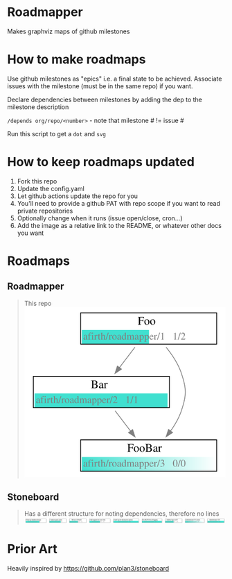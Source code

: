 # Roadmapper

Makes graphviz maps of github milestones

# How to make roadmaps

Use github milestones as "epics" i.e. a final state to be achieved.
Associate issues with the milestone (must be in the same repo) if you want.

Declare dependencies between milestones by adding the dep to the milestone description

`/depends org/repo/<number>` - note that milestone # != issue #

Run this script to get a `dot` and `svg`

# How to keep roadmaps updated

1. Fork this repo
1. Update the config.yaml
1. Let github actions update the repo for you
  1. You'll need to provide a github PAT with repo scope if you want to read private repositories
  1. Optionally change when it runs (issue open/close, cron...)
1. Add the image as a relative link to the README, or whatever other docs you want

# Roadmaps
## Roadmapper
> This repo
![roadmapper](output/roadmapper.svg)
## Stoneboard
> Has a different structure for noting dependencies, therefore no lines
![Stoneboard](output/stoneboard.svg)

# Prior Art

Heavily inspired by https://github.com/plan3/stoneboard
